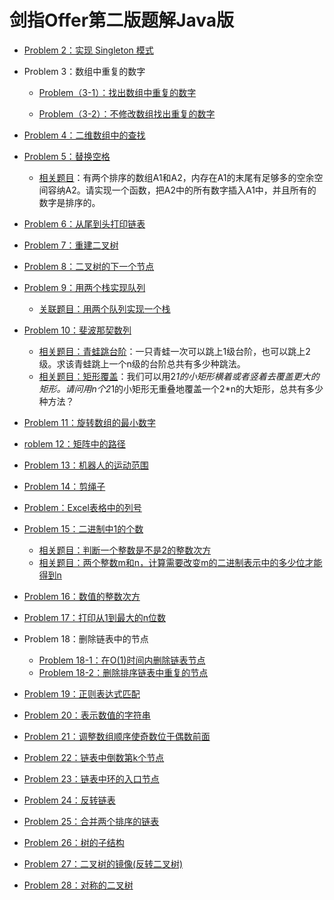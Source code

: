 # 剑指Offer第二版题解Java版

* [Problem 2：实现 Singleton 模式](./src/solution/Singleton.java)

* Problem 3：数组中重复的数字
    * [Problem（3-1）：找出数组中重复的数字](./src/solution/DuplicateNumber0.java)

    * [Problem（3-2）：不修改数组找出重复的数字](./src/solution/DuplicateNumber1.java)
    
* [Problem 4：二维数组中的查找](./src/solution/FindInPartiallySortedMatrix.java)

* [Problem 5：替换空格](./src/solution/ReplaceSpaces.java)
    * [相关题目](./src/solution/CopyAnother.java)：有两个排序的数组A1和A2，内存在A1的末尾有足够多的空余空间容纳A2。请实现一个函数，把A2中的所有数字插入A1中，并且所有的数字是排序的。
    
* [Problem 6：从尾到头打印链表](./src/solution/PrintLinkedList.java)

* [Problem 7：重建二叉树](./src/solution/RebuildBinaryTree.java)

* [Problem 8：二叉树的下一个节点](./src/solution/NextNodeInBinaryTree.java)

* [Problem 9：用两个栈实现队列](./src/solution/TwoStacksQueue.java)
    * [关联题目：用两个队列实现一个栈](./src/solution/TwoQueuesStack.java)
    
* [Problem 10：斐波那契数列](./src/solution/Fibonacci.java)
    * [相关题目：青蛙跳台阶](./src/solution/JumpSteps.java)：一只青蛙一次可以跳上1级台阶，也可以跳上2级。求该青蛙跳上一个n级的台阶总共有多少种跳法。
    * [相关题目：矩形覆盖](./src/solution/RectangleCover.java)：我们可以用2*1的小矩形横着或者竖着去覆盖更大的矩形。请问用n个2*1的小矩形无重叠地覆盖一个2*n的大矩形，总共有多少种方法？
    
* [Problem 11：旋转数组的最小数字](./src/solution/RotatedArray.java)

* [roblem 12：矩阵中的路径](./src/solution/PathInMatrix.java)

* [Problem 13：机器人的运动范围](./src/solution/RobotMove.java)

* [Problem 14：剪绳子](./src/solution/CuttingRope.java)

* [Problem：Excel表格中的列号](./src/solution/ExcelColumnNumber.java)

* [Problem 15：二进制中1的个数](./src/solution/NumOf1InBinary.java)
    * [相关题目：判断一个整数是不是2的整数次方](./src/solution/PowOf2.java)
    * [相关题目：两个整数m和n，计算需要改变m的二进制表示中的多少位才能得到n](./src/solution/ChangeBits.java)
    
* [Problem 16：数值的整数次方](./src/solution/Power.java)

* [Problem 17：打印从1到最大的n位数](./src/solution/Print1ToMaxOfNDigits.java)

* Problem 18：删除链表中的节点
    * [Problem 18-1：在O(1)时间内删除链表节点](./src/solution/DeleteNodeInList.java)
    * [Problem 18-2：删除排序链表中重复的节点](./src/solution/DeleteDuplicatedNode.java)
    
* [Problem 19：正则表达式匹配](./src/solution/RegularExpressionsMatching.java)

* [Problem 20：表示数值的字符串](./src/solution/NumericString.java)

* [Problem 21：调整数组顺序使奇数位于偶数前面](./src/solution/ReorderArray.java)

* [Problem 22：链表中倒数第k个节点](./src/solution/KthNodeFromEnd.java)

* [Problem 23：链表中环的入口节点](./src/solution/EntranceNodeInListLoop.java)

* [Problem 24：反转链表](./src/solution/ReverseLinkedList.java)

* [Problem 25：合并两个排序的链表](./src/solution/MergeSortedList.java)

* [Problem 26：树的子结构](./src/solution/SubstructureInTree.java)

* [Problem 27：二叉树的镜像(反转二叉树)](./src/solution/InvertBinaryTree.java)

* [Problem 28：对称的二叉树](./src/solution/SymmetricalBinaryTree.java)
